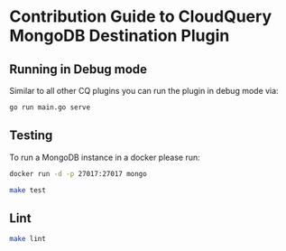 # Contribution Guide to CloudQuery MongoDB Destination Plugin

## Running in Debug mode

Similar to all other CQ plugins you can run the plugin in debug mode via:

```bash
go run main.go serve
```

## Testing

To run a MongoDB instance in a docker please run:

```bash
docker run -d -p 27017:27017 mongo
```

```bash
make test
```

## Lint

```bash
make lint
```